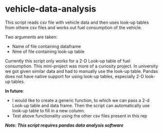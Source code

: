 # vehicle-data-analysis

This script reads csv file with vehicle data and then uses look-up tables from othere csv files and works out fuel consumption of the vehicle.


Two arguments are taken:
- Name of file containing dataframe
- Nme of file containing look-up table

Currently this script only works for a 2-D Look-up table of fuel consumption. This mini-project was more of a curiosity project. In university we got given similar data and had to manually use the look-up table. Pandas does not have native support for using look-up tables, especially 2-D look-up tables. 

**In future**:
- I would like to create a generic function, to which we can pass a 2-d Look-up table and data frame. Then the script can automatically use look-up table to fill in a new column.
- Test above functionality using the other csv files present in this rep


***Note: This script requires pandas data analysis software***
